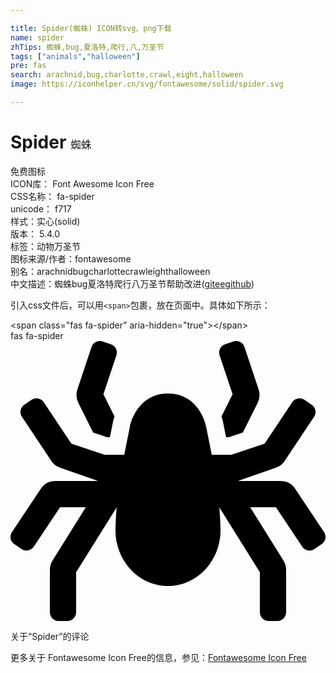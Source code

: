 ```yaml
---

title: Spider(蜘蛛) ICON转svg、png下载
name: spider
zhTips: 蜘蛛,bug,夏洛特,爬行,八,万圣节
tags: ["animals","halloween"]
pre: fas
search: arachnid,bug,charlotte,crawl,eight,halloween
image: https://iconhelper.cn/svg/fontawesome/solid/spider.svg

---
```


# Spider  <small style="font-size: 60%;font-weight: 100">蜘蛛</small>


<div class="detail-page">
<p>
<span><span class="badge-success badge">免费图标</span> </span>
<br/>
<span>
ICON库：
<span class="badge-secondary badge">Font Awesome Icon Free</span> 
</span>
<br/>
<span>
CSS名称：
<span class="badge-secondary badge">fa-spider</span> 
</span>
<br/>
<span>
unicode：
<span class="badge-secondary badge">f717</span> 
<copy-btn content='f717' btn-title=""></copy-btn>
<copy-btn :content='String.fromCodePoint(parseInt("f717", 16))' btn-title="复制U"></copy-btn>
</span><br/><span>样式：<span class="badge-light badge">实心(solid)</span></span>
<br/>
<span>
版本：
<span class="badge-secondary badge">5.4.0</span> 
</span><br/><span>标签：<span class="badge-light badge"><router-link to="/tags/animals.html">动物</router-link></span><span class="badge-light badge"><router-link to="/tags/halloween.html">万圣节</router-link></span></span>
<br/>
<span>图标来源/作者：<span class="badge-light badge">fontawesome</span></span> 
<br/>
<span>别名：<span class="badge-light badge">arachnid</span><span class="badge-light badge">bug</span><span class="badge-light badge">charlotte</span><span class="badge-light badge">crawl</span><span class="badge-light badge">eight</span><span class="badge-light badge">halloween</span></span><br/><span class="zh-detail">中文描述：<span class="badge-primary badge">蜘蛛</span><span class="badge-primary badge">bug</span><span class="badge-primary badge">夏洛特</span><span class="badge-primary badge">爬行</span><span class="badge-primary badge">八</span><span class="badge-primary badge">万圣节</span><span class="help-link"><span>帮助改进</span>(<a href="https://gitee.com/liuwave/icon-helper/edit/master/json/fontawesome/solid/spider.json" target="_blank" rel="noopener noreferrer">gitee</a><a href="https://github.com/liuwave/icon-helper/edit/master/json/fontawesome/solid/spider.json" target="_blank" rel="noopener noreferrer">github</a></span>)</span><br/>
</p>
</div>
<div class="alert alert-dark">
  <i class="fas fa-spider fa-xs"></i>
  <i class="fas fa-spider fa-sm"></i>
  <i class="fas fa-spider fa-lg"></i>
  <i class="fas fa-spider fa-2x"></i>
  <i class="fas fa-spider fa-3x"></i>
  <i class="fas fa-spider fa-5x"></i>
  <i class="fas fa-spider fa-7x"></i>
</div>
<div>
  <p>引入css文件后，可以用<code>&lt;span&gt;</code>包裹，放在页面中。具体如下所示：    
  </p>
  <div class="alert alert-primary" style="font-size: 14px">
    &lt;span class="fas fa-spider" aria-hidden="true"&gt;&lt;/span&gt;
    <copy-btn content='<span class="fas fa-spider" aria-hidden="true"></span>'></copy-btn>
  </div>
  <div class="alert alert-secondary">
    <i class="fas fa-spider"
    style="font-size: 24px"
    aria-hidden="true"></i> fas fa-spider
    <copy-btn content="fas fa-spider" btn-title="复制图标名称"></copy-btn>
  </div>
</div>
<div id="svg" class="svg-wrap">
<svg xmlns="http://www.w3.org/2000/svg" viewBox="0 0 576 512"><path d="M151.17 167.35L177.1 176h4.67l5.22-26.12c.72-3.58 1.8-7.58 3.21-11.79l-20.29-40.58 23.8-71.39c2.79-8.38-1.73-17.44-10.12-20.24L168.42.82c-8.38-2.8-17.45 1.73-20.24 10.12l-25.89 77.68a32.04 32.04 0 0 0 1.73 24.43l27.15 54.3zm422.14 182.03l-52.75-79.12a32.002 32.002 0 0 0-26.62-14.25H416l68.99-24.36a32.03 32.03 0 0 0 16.51-12.61l53.6-80.41c4.9-7.35 2.91-17.29-4.44-22.19l-13.31-8.88c-7.35-4.9-17.29-2.91-22.19 4.44l-50.56 75.83L404.1 208H368l-10.37-51.85C355.44 145.18 340.26 96 288 96c-52.26 0-67.44 49.18-69.63 60.15L208 208h-36.1l-60.49-20.17L60.84 112c-4.9-7.35-14.83-9.34-22.19-4.44l-13.31 8.88c-7.35 4.9-9.34 14.83-4.44 22.19l53.6 80.41a32.03 32.03 0 0 0 16.51 12.61L160 256H82.06a32.02 32.02 0 0 0-26.63 14.25L2.69 349.38c-4.9 7.35-2.92 17.29 4.44 22.19l13.31 8.88c7.35 4.9 17.29 2.91 22.19-4.44l48-72h47.06l-60.83 97.33A31.988 31.988 0 0 0 72 418.3V496c0 8.84 7.16 16 16 16h16c8.84 0 16-7.16 16-16v-73.11l74.08-118.53c-1.01 14.05-2.08 28.11-2.08 42.21C192 399.64 232.76 448 288 448s96-48.36 96-101.43c0-14.1-1.08-28.16-2.08-42.21L456 422.89V496c0 8.84 7.16 16 16 16h16c8.84 0 16-7.16 16-16v-77.71c0-6-1.69-11.88-4.86-16.96L438.31 304h47.06l48 72c4.9 7.35 14.84 9.34 22.19 4.44l13.31-8.88c7.36-4.9 9.34-14.83 4.44-22.18zM406.09 97.51l-20.29 40.58c1.41 4.21 2.49 8.21 3.21 11.79l5.22 26.12h4.67l25.93-8.65 27.15-54.3a31.995 31.995 0 0 0 1.73-24.43l-25.89-77.68C425.03 2.56 415.96-1.98 407.58.82l-15.17 5.06c-8.38 2.8-12.91 11.86-10.12 20.24l23.8 71.39z"/></svg>
</div>
<detail full-name='fa-spider'></detail>

<Vssue title="关于“Spider”的评论" >关于“Spider”的评论</Vssue>
    
<div><p>更多关于  Fontawesome Icon Free的信息，参见：<a target="_blank" href="https://iconhelper.cn/fontawesome.html">Fontawesome Icon Free</a>
</p></div>

